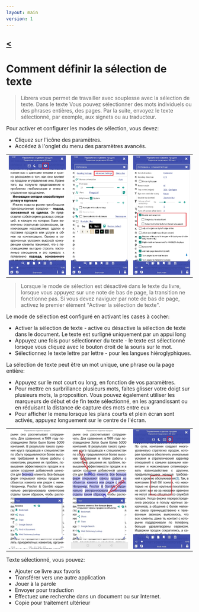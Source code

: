 ```yaml
---
layout: main
version: 1
---
```

[<](/wiki/faq)
---

# Comment définir la sélection de texte

> Librera vous permet de travailler avec souplesse avec la sélection de texte. Dans le texte Vous pouvez sélectionner des mots individuels ou des phrases entières, des pages.
Par la suite, envoyez le texte sélectionné, par exemple, aux signets ou au traducteur.

Pour activer et configurer les modes de sélection, vous devez:
* Cliquez sur l'icône des paramètres.
* Accédez à l'onglet du menu des paramètres avancés.



||||
|-|-|-|
|![](1.jpg)|![](2.jpg)|![](3.jpg)|
> Lorsque le mode de sélection est désactivé dans le texte du livre, lorsque vous appuyez sur une note de bas de page, la transition ne fonctionne pas. Si vous devez naviguer par note de bas de page, activez le premier élément &quot;Activer la sélection de texte&quot;.


Le mode de sélection est configuré en activant les cases à cocher:
* Activer la sélection de texte - active ou désactive la sélection de texte dans le document. Le texte est surligné uniquement par un appui long
* Appuyez une fois pour sélectionner du texte - le texte est sélectionné lorsque vous cliquez avec le bouton droit de la souris sur le mot.
* Sélectionnez le texte lettre par lettre - pour les langues hiéroglyphiques.

La sélection de texte peut être un mot unique, une phrase ou la page entière:
* Appuyez sur le mot court ou long, en fonction de vos paramètres.
* Pour mettre en surbrillance plusieurs mots, faites glisser votre doigt sur plusieurs mots, la proposition. Vous pouvez également utiliser les marqueurs de début et de fin
texte sélectionné, en les agrandissant ou en réduisant la distance de capture des mots entre eux
* Pour afficher le menu lorsque les plans courts et plein écran sont activés, appuyez longuement sur le centre de l'écran.

||||
|-|-|-|
|![](4.jpg)|![](5.jpg)|![](6.jpg)|


Texte sélectionné, vous pouvez:
* Ajouter ce livre aux favoris
* Transférer vers une autre application
* Jouer à la parole
* Envoyer pour traduction
* Effectuez une recherche dans un document ou sur Internet.
* Copie pour traitement ultérieur

